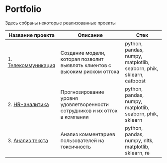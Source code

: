 # Portfolio
Здесь собраны некоторые реализованные проекты

| Название проекта               | Описание | Стек | 
|------------------------------------------------------------------------------------------------------------------|----------|--------|
|1. [Телекоммуникация](https://github.com/hundeadove/Portfolio/tree/main/Telecommunications)  | Создание модели, которая позволит выявлять клиентов с высоким риском оттока | python, pandas, numpy, matplotlib, seaborn, phik, sklearn, catboost
|2. [HR-аналитика](https://github.com/hundeadove/Portfolio/tree/main/HR%20analytics) |  Прогнозирование уровня удовлетворенности сотрудников и их отток в компании  | python, pandas, numpy, matplotlib, seaborn, phik, sklearn
|3. [Анализ текста](https://github.com/hundeadove/Portfolio/tree/main/Text%20Analysis) | Анализ комментариев пользователей на токсичность | python, pandas, numpy, nltk, matplotlib, sklearn, re



